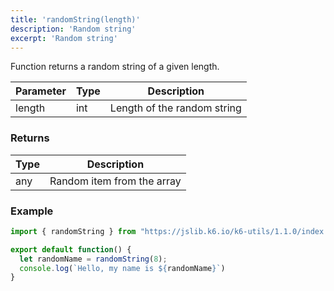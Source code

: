 ```yaml
---
title: 'randomString(length)'
description: 'Random string'
excerpt: 'Random string'
---
```


Function returns a random string of a given length.

| Parameter     | Type   | Description |
| ------------- | ------ |  --- |
| length  | int  | Length of the random string |


### Returns

| Type   | Description     |
| -----  | --------------- |
| any    | Random item from the array  |


### Example

<CodeGroup labels={[]}>

```javascript
import { randomString } from "https://jslib.k6.io/k6-utils/1.1.0/index.js";

export default function() {
  let randomName = randomString(8);
  console.log(`Hello, my name is ${randomName}`)
}

```

</CodeGroup>
